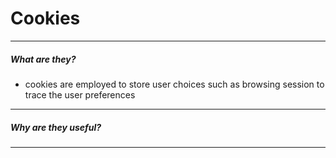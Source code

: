 # Cookies
----------
##### What are they?
- cookies are employed to store user choices such as browsing session to trace the user preferences
---------------------
##### Why are they useful?
--------------------
